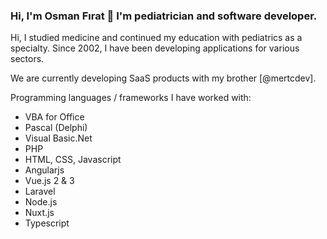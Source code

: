 ### Hi, I'm Osman Fırat 👋 I'm pediatrician and software developer.
Hi, I studied medicine and continued my education with pediatrics as a specialty. Since 2002, I have been developing applications for various sectors.

We are currently developing SaaS products with my brother [@mertcdev].

Programming languages / frameworks I have worked with:

- VBA for Office
- Pascal (Delphi)
- Visual Basic.Net
- PHP
- HTML, CSS, Javascript
- Angularjs
- Vue.js 2 & 3
- Laravel
- Node.js
- Nuxt.js
- Typescript
